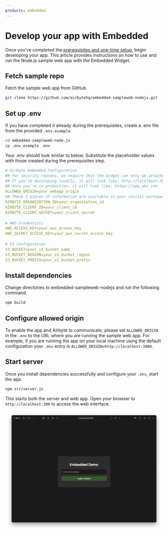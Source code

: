 ```yaml
---
products: embedded
---
```


# Develop your app with Embedded

Once you've completed the [prerequisites and one-time setup](prerequisites-setup), begin developing your app. This article provides instructions on how to use and run the Node.js sample web app with the Embedded Widget.

## Fetch sample repo

Fetch the sample web app from GitHub.

```bash
git clone https://github.com/airbytehq/embedded-sampleweb-nodejs.git
```

## Set up .env

If you have completed it already during the prerequisites, create a .env file from the provided `.env.example`.

```bash
cd embedded-sampleweb-node.js
cp .env.example .env
```

Your .env should look similar to below. Substitute the placeholder values with those created during the prerequisites step.

```yaml
# Airbyte Embedded Configuration
## For security reasons, we require that the widget can only we attached to a specific origin.
## If you're developing locally, it will look like: http://localhost:3000
## Once you're in production, it will look like: https://app.abc.com
ALLOWED_ORIGIN=your_webapp_origin
## These 3 pieces of information are available in your initial workspace: Settings > Embedded
AIRBYTE_ORGANIZATION_ID=your_organization_id
AIRBYTE_CLIENT_ID=your_client_id
AIRBYTE_CLIENT_SECRET=your_client_secret

# AWS Credentials
AWS_ACCESS_KEY=your_aws_access_key
AWS_SECRET_ACCESS_KEY=your_aws_secret_access_key

# S3 Configuration
S3_BUCKET=your_s3_bucket_name
S3_BUCKET_REGION=your_s3_bucket_region
S3_BUCKET_PREFIX=your_s3_bucket_prefix
```

## Install dependencies

Change directories to embedded-sampleweb-nodejs and run the following command.

```bash
npm build
```

## Configure allowed origin

To enable the app and Airbyte to communicate, please set `ALLOWED_ORIGIN` in the `.env` to the URL where you are running the sample web app. For example, if you are running the app on your local machine using the default configuration your `.env` entry is `ALLOWED_ORIGIN=http://localhost:3000`.

## Start server

Once you install dependencies successfully and configure your `.env`, start the app.

```bash
npm src/server.js
```

This starts both the server and web app. Open your browser to `http://localhost:300` to access the web interface.

![Web app home](https://github.com/airbytehq/embedded-sampleweb-nodejs/raw/main/homepage.png)
